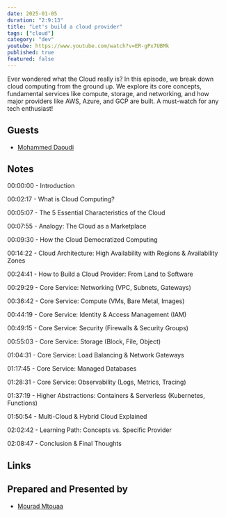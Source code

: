 ```yaml
---
date: 2025-01-05
duration: "2:9:13"
title: "Let's build a cloud provider"
tags: ["cloud"]
category: "dev"
youtube: https://www.youtube.com/watch?v=ER-gPx7UBMk
published: true
featured: false
---
```


Ever wondered what the Cloud really is? In this episode, we break down cloud computing from the ground up. We explore its core concepts, fundamental services like compute, storage, and networking, and how major providers like AWS, Azure, and GCP are built. A must-watch for any tech enthusiast!

## Guests

- [Mohammed Daoudi](https://twitter.com/MIduoad)

## Notes

00:00:00 - Introduction

00:02:17 - What is Cloud Computing?

00:05:07 - The 5 Essential Characteristics of the Cloud

00:07:55 - Analogy: The Cloud as a Marketplace

00:09:30 - How the Cloud Democratized Computing

00:14:22 - Cloud Architecture: High Availability with Regions & Availability Zones

00:24:41 - How to Build a Cloud Provider: From Land to Software

00:29:29 - Core Service: Networking (VPC, Subnets, Gateways)

00:36:42 - Core Service: Compute (VMs, Bare Metal, Images)

00:44:19 - Core Service: Identity & Access Management (IAM)

00:49:15 - Core Service: Security (Firewalls & Security Groups)

00:55:03 - Core Service: Storage (Block, File, Object)

01:04:31 - Core Service: Load Balancing & Network Gateways

01:17:45 - Core Service: Managed Databases

01:28:31 - Core Service: Observability (Logs, Metrics, Tracing)

01:37:19 - Higher Abstractions: Containers & Serverless (Kubernetes, Functions)

01:50:54 - Multi-Cloud & Hybrid Cloud Explained

02:02:42 - Learning Path: Concepts vs. Specific Provider

02:08:47 - Conclusion & Final Thoughts

## Links



## Prepared and Presented by

- [Mourad Mtouaa](https://twitter.com/mouradxmt)
